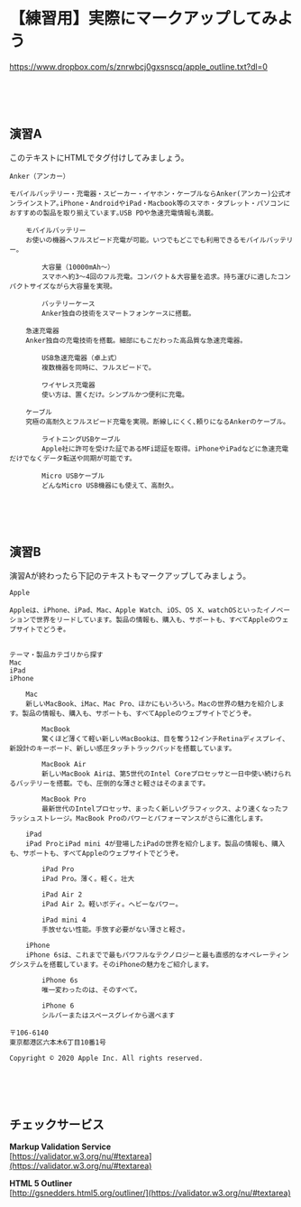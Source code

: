 # 【練習用】実際にマークアップしてみよう
https://www.dropbox.com/s/znrwbcj0gxsnscq/apple_outline.txt?dl=0


<br><br><br>


## 演習A

このテキストにHTMLでタグ付けしてみましょう。  

```
Anker（アンカー）

モバイルバッテリー・充電器・スピーカー・イヤホン・ケーブルならAnker(アンカー)公式オンラインストア｡iPhone・AndroidやiPad・Macbook等のスマホ・タブレット・パソコンにおすすめの製品を取り揃えています｡USB PDや急速充電情報も満載｡

	モバイルバッテリー
	お使いの機器へフルスピード充電が可能。いつでもどこでも利用できるモバイルバッテリー。

		大容量（10000mAh〜）
		スマホへ約3〜4回のフル充電。コンパクト＆大容量を追求。持ち運びに適したコンパクトサイズながら大容量を実現。

		バッテリーケース
		Anker独自の技術をスマートフォンケースに搭載。

	急速充電器
	Anker独自の充電技術を搭載。細部にもこだわった高品質な急速充電器。

		USB急速充電器（卓上式）
		複数機器を同時に、フルスピードで。

		ワイヤレス充電器
		使い方は、置くだけ。シンプルかつ便利に充電。

	ケーブル
	究極の高耐久とフルスピード充電を実現。断線しにくく､頼りになるAnkerのケーブル。

		ライトニングUSBケーブル
		Apple社に許可を受けた証であるMFi認証を取得。iPhoneやiPadなどに急速充電だけでなくデータ転送や同期が可能です。

		Micro USBケーブル
		どんなMicro USB機器にも使えて、高耐久。
```

<br><br><br>

## 演習B

演習Aが終わったら下記のテキストもマークアップしてみましょう。

```
Apple

Appleは、iPhone、iPad、Mac、Apple Watch、iOS、OS X、watchOSといったイノベーションで世界をリードしています。製品の情報も、購入も、サポートも、すべてAppleのウェブサイトでどうぞ。


テーマ・製品カテゴリから探す
Mac
iPad
iPhone

	Mac
	新しいMacBook、iMac、Mac Pro、ほかにもいろいろ。Macの世界の魅力を紹介します。製品の情報も、購入も、サポートも、すべてAppleのウェブサイトでどうぞ。

		MacBook
		驚くほど薄くて軽い新しいMacBookは、目を奪う12インチRetinaディスプレイ、新設計のキーボード、新しい感圧タッチトラックパッドを搭載しています。

		MacBook Air
		新しいMacBook Airは、第5世代のIntel Coreプロセッサと一日中使い続けられるバッテリーを搭載。でも、圧倒的な薄さと軽さはそのままです。

		MacBook Pro
		最新世代のIntelプロセッサ、まったく新しいグラフィックス、より速くなったフラッシュストレージ。MacBook Proのパワーとパフォーマンスがさらに進化します。

	iPad
	iPad ProとiPad mini 4が登場したiPadの世界を紹介します。製品の情報も、購入も、サポートも、すべてAppleのウェブサイトでどうぞ。

		iPad Pro
		iPad Pro。薄く。軽く。壮大

		iPad Air 2
		iPad Air 2。軽いボディ。ヘビーなパワー。

		iPad mini 4
		手放せない性能。手放す必要がない薄さと軽さ。

	iPhone
	iPhone 6sは、これまでで最もパワフルなテクノロジーと最も直感的なオペレーティングシステムを搭載しています。そのiPhoneの魅力をご紹介します。

		iPhone 6s
		唯一変わったのは、そのすべて。

		iPhone 6
		シルバーまたはスペースグレイから選べます

〒106-6140
東京都港区六本木6丁目10番1号

Copyright © 2020 Apple Inc. All rights reserved.
```



<br><br><br>

## チェックサービス

**Markup Validation Service**  
[https://validator.w3.org/nu/#textarea](https://validator.w3.org/nu/#textarea)

**HTML 5 Outliner**  
[http://gsnedders.html5.org/outliner/](https://validator.w3.org/nu/#textarea)